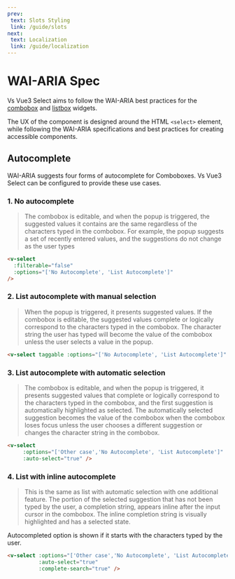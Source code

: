 ```yaml
---
prev:
 text: Slots Styling
 link: /guide/slots
next:
 text: Localization
 link: /guide/localization
---
```


# WAI-ARIA Spec

Vs Vue3 Select aims to follow the WAI-ARIA best practices for the
[combobox](https://www.w3.org/WAI/ARIA/apg/patterns/combobox/) and
[listbox](https://www.w3.org/WAI/ARIA/apg/patterns/listbox/) widgets.

The UX of the component is designed around the HTML `<select>` element, while
following the WAI-ARIA specifications and best practices for creating accessible
components.

## Autocomplete

WAI-ARIA suggests four forms of autocomplete for Comboboxes. Vs Vue3 Select can be
configured to provide these use cases.

### 1. No autocomplete

   > The combobox is editable, and when the popup is triggered, the suggested values it contains are the same regardless
   > of the characters typed in the combobox. For example, the popup suggests a set of recently entered values, and the
   > suggestions do not change as the user types

   ```html
   <v-select
     :filterable="false"
     :options="['No Autocomplete', 'List Autocomplete']"
   />
   ```

   <v-select :filterable="false" :options="['No Autocomplete', 'List Autocomplete']" />

### 2. List autocomplete with manual selection

   > When the popup is triggered, it presents suggested values. If the combobox is editable, the suggested values 
   > complete or logically correspond to the characters typed in the combobox. The character string the user has typed 
   > will become the value of the combobox unless the user selects a value in the popup.

   ```html
   <v-select taggable :options="['No Autocomplete', 'List Autocomplete']" />
   ```

   <v-select taggable :options="['No Autocomplete', 'List Autocomplete']" :auto-select="true" />

### 3. List autocomplete with automatic selection

   > The combobox is editable, and when the popup is triggered, it presents suggested values that complete or logically
   > correspond to the characters typed in the combobox, and the first suggestion is automatically highlighted as 
   > selected. The automatically selected suggestion becomes the value of the combobox when the combobox loses focus 
   > unless the user chooses a different suggestion or changes the character string in the combobox.

   ```html
   <v-select 
        :options="['Other case','No Autocomplete', 'List Autocomplete']" 
        :auto-select="true" />
   ```

   <v-select :options="['Other Case','No Autocomplete', 'List Autocomplete']" :auto-select="true" />

### 4. List with inline autocomplete <Badge type="tip" text="v1.2.0+" vertical="top" />

   > This is the same as list with automatic selection with one additional feature. The portion of the selected
   > suggestion that has not been typed by the user, a completion string, appears inline after the input cursor in the
   > combobox. The inline completion string is visually highlighted and has a selected state.

Autocompleted option is shown if it starts with the characters typed by the user.

   ```html
   <v-select :options="['Other case','No Autocomplete', 'List Autocomplete']" 
             :auto-select="true"  
             :complete-search="true" />
   ```

   <v-select :options="['Other Case','No Autocomplete', 'List Autocomplete', 'No cases']" :auto-select="true"  :complete-search="true" />

